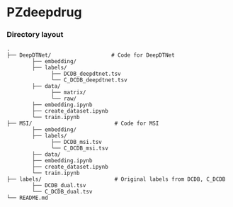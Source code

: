 # PZdeepdrug

### Directory layout

    .
    ├── DeepDTNet/                   # Code for DeepDTNet
            ├── embedding/
            ├── labels/
                  ├── DCDB_deepdtnet.tsv
                  └── C_DCDB_deepdtnet.tsv
            ├── data/
                  ├── matrix/
                  └── raw/
            ├── embedding.ipynb
            ├── create_dataset.ipynb
            └── train.ipynb
    ├── MSI/                          # Code for MSI
            ├── embedding/
            ├── labels/
                  ├── DCDB_msi.tsv
                  └── C_DCDB_msi.tsv
            ├── data/
            ├── embedding.ipynb
            ├── create_dataset.ipynb
            └── train.ipynb
    ├── labels/                       # Original labels from DCDB, C_DCDB
            ├── DCDB_dual.tsv
            └── C_DCDB_dual.tsv
    └── README.md
